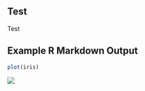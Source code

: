 
## Test

Test

## Example R Markdown Output

``` r
plot(iris)
```

![](../images/unnamed-chunk-2-1.png)<!-- -->
